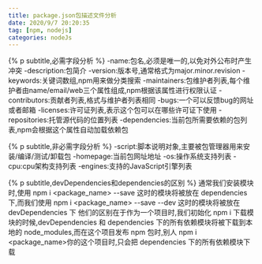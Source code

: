 ```yaml
---
title: package.json包描述文件分析
date: 2020/9/7 20:20:35
tag: [npm, nodejs]
categories: nodeJs
---
```


{% p subtitle,必需字段分析 %}
-name:包名,必须是唯一的,以免对外公布时产生冲突
-description:包简介
-version:版本号,通常格式为major.minor.revision
-keywords:关键词数组,npm用来做分类搜索
-maintainers:包维护者列表,每个维护者由name/email/web三个属性组成,npm根据该属性进行权限认证
-contributors:贡献者列表,格式与维护者列表相同
-bugs:一个可以反馈bug的网址或者邮箱
-licenses:许可证列表,表示这个包可以在哪些许可证下使用
-repositories:托管源代码的位置列表
-dependencies:当前包所需要依赖的包列表,npm会根据这个属性自动加载依赖包

{% p subtitle,非必需字段分析 %}
-script:脚本说明对象,主要被包管理器用来安装/编译/测试/卸载包
-homepage:当前包网址地址
-os:操作系统支持列表
-cpu:cpu架构支持列表
-engines:支持的JavaScript引擎列表

{% p subtitle,devDependencies和dependencies的区别 %}
通常我们安装模块时,使用
npm i <package_name> --save
这时的模块将被放在 dependencies 下,而我们使用
npm i <package_name> --save --dev
这时的模块将被放在 devDependencies 下
他们的区别在于作为一个项目时,我们初始化 npm i 下载模块的时候,devDependencies 和 dependencies 下的所有依赖模块将被下载到本地的 node_modules,而在这个项目发布 npm 包时,别人 npm i <package_name>你的这个项目时,只会把 dependencies 下的所有依赖模块下载
